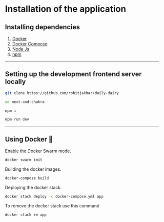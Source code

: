 # Installation of the application

## Installing dependencies

1. [Docker](https://docs.docker.com/engine/install/)
2. [Docker Compose](https://docs.docker.com/compose/install/)
3. [Node Js](https://nodejs.org/en/download/)
4. [npm](https://docs.npmjs.com/downloading-and-installing-node-js-and-npm)

<hr>

## Setting up the development frontend server locally

```bash
git clone https://github.com/rohitjakhar/daily-dairy

cd next-and-chakra

npm i

npm run dev
```

<hr>

## Using Docker 🐳

Enable the Docker Swarm mode.

```bash
docker swarm init
```

Building the docker images.

```bash
docker-compose build
```

Deploying the docker stack.

```bash
docker stack deploy -c docker-compose.yml app
```

To remove the docker stack use this command

```bash
docker stack rm app
```

